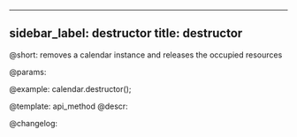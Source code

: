 
---
sidebar_label: destructor
title: destructor
---          

@short: removes a calendar instance and releases the occupied resources


@params:




@example:
calendar.destructor();


@template: api_method
@descr:





@changelog:


